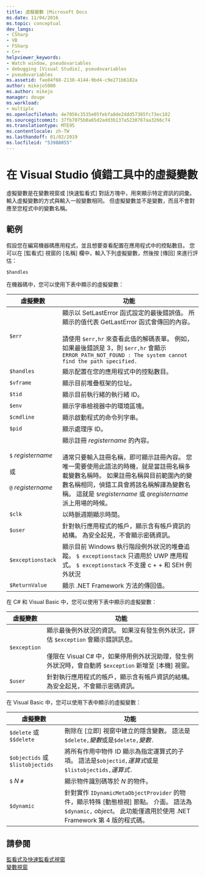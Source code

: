 ```yaml
---
title: 虛擬變數 |Microsoft Docs
ms.date: 11/04/2016
ms.topic: conceptual
dev_langs:
- CSharp
- VB
- FSharp
- C++
helpviewer_keywords:
- Watch window, pseudovariables
- debugging [Visual Studio], pseudovariables
- pseudovariables
ms.assetid: fae84f68-2138-4144-9bd4-c9e271b6182a
author: mikejo5000
ms.author: mikejo
manager: douge
ms.workload:
- multiple
ms.openlocfilehash: 4e7056c3535e05febfa8de2ddd57385fc73ec182
ms.sourcegitcommit: 37fb7075b0a65d2add3b137a5230767aa3266c74
ms.translationtype: MTE95
ms.contentlocale: zh-TW
ms.lasthandoff: 01/02/2019
ms.locfileid: "53988055"
---
```

# <a name="pseudovariables-in-the-visual-studio-debugger"></a>在 Visual Studio 偵錯工具中的虛擬變數
虛擬變數是在變數視窗或 [快速監看式] 對話方塊中，用來顯示特定資訊的詞彙。 輸入虛擬變數的方式與輸入一般變數相同。 但虛擬變數並不是變數，而且不會對應至您程式中的變數名稱。  
  
## <a name="example"></a>範例  
 假設您在編寫機器碼應用程式，並且想要查看配置在應用程式中的控點數目。 您可以在 [監看式] 視窗的 [名稱] 欄中，輸入下列虛擬變數，然後按 [傳回] 來進行評估：  
  
`$handles`
  
 在機器碼中，您可以使用下表中顯示的虛擬變數：  
  
|虛擬變數|功能|  
|--------------------|--------------|  
|`$err`|顯示以 SetLastError 函式設定的最後錯誤值。 所顯示的值代表 GetLastError 函式會傳回的內容。<br /><br /> 請使用 `$err,hr` 來查看此值的解碼表單。 例如，如果最後錯誤是 3，則 `$err,hr` 會顯示 `ERROR_PATH_NOT_FOUND : The system cannot find the path specified.`|  
|`$handles`|顯示配置在您的應用程式中的控點數目。|  
|`$vframe`|顯示目前堆疊框架的位址。|  
|`$tid`|顯示目前執行緒的執行緒 ID。|  
|`$env`|顯示字串檢視器中的環境區塊。|  
|`$cmdline`|顯示啟動程式的命令列字串。|  
|`$pid`|顯示處理序 ID。|  
|`$` *registername*<br /><br /> 或<br /><br /> `@` *registername*|顯示註冊 *registername* 的內容。<br /><br /> 通常只要輸入註冊名稱，即可顯示註冊內容。 您唯一需要使用此語法的時機，就是當註冊名稱多載變數名稱時。 如果註冊名稱與目前範圍內的變數名稱相同，偵錯工具會將該名稱解譯為變數名稱。 這就是 `$`*registername* 或 `@`*registername* 派上用場的時候。|  
|`$clk`|以時脈週期顯示時間。|  
|`$user`|針對執行應用程式的帳戶，顯示含有帳戶資訊的結構。 為安全起見，不會顯示密碼資訊。|  
|`$exceptionstack`|顯示目前 Windows 執行階段例外狀況的堆疊追蹤。 `$ exceptionstack` 只適用於 UWP 應用程式。 `$ exceptionstack` 不支援 c + + 和 SEH 例外狀況|  
|`$ReturnValue`|顯示 .NET Framework 方法的傳回值。|  
  
 在 C# 和 Visual Basic 中，您可以使用下表中顯示的虛擬變數：  
  
|虛擬變數|功能|  
|--------------------|--------------|  
|`$exception`|顯示最後例外狀況的資訊。 如果沒有發生例外狀況，評估 `$exception` 會顯示錯誤訊息。<br /><br /> 僅限在 Visual C# 中，如果停用例外狀況助理，發生例外狀況時，會自動將 `$exception` 新增至 [本機] 視窗。|  
|`$user`|針對執行應用程式的帳戶，顯示含有帳戶資訊的結構。 為安全起見，不會顯示密碼資訊。|  
  
 在 Visual Basic 中，您可以使用下表中顯示的虛擬變數：  
  
|虛擬變數|功能|  
|--------------------|--------------|  
|`$delete` 或 `$$delete`|刪除在 [立即] 視窗中建立的隱含變數。 語法是`$delete,`*變數*或是`$delete,`*變數*`.`|  
|`$objectids` 或 `$listobjectids`|將所有作用中物件 ID 顯示為指定運算式的子項。 語法是`$objectid,`*運算式*或是`$listobjectids,`*運算式*`.`|  
|`$` *N* `#`|顯示物件識別碼等於 *N* 的物件。|  
|`$dynamic`|針對實作 `IDynamicMetaObjectProvider` 的物件，顯示特殊 [動態檢視] 節點。 介面。 語法為 `$dynamic,` *object*。 此功能僅適用於使用 .NET Framework 第 4 版的程式碼。|  
  
## <a name="see-also"></a>請參閱  
 [監看式及快速監看式視窗](../debugger/watch-and-quickwatch-windows.md)   
 [變數視窗](../debugger/debugger-windows.md)